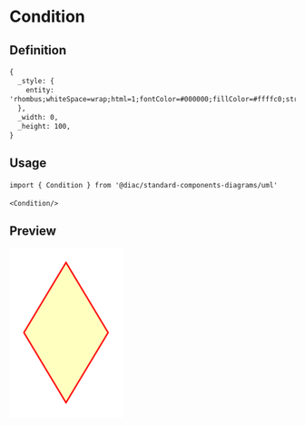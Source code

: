 # Condition

## Definition

```
{
  _style: { 
    entity: 'rhombus;whiteSpace=wrap;html=1;fontColor=#000000;fillColor=#ffffc0;strokeColor=#ff0000;',
  },
  _width: 0,
  _height: 100,
}
```

## Usage

```
import { Condition } from '@diac/standard-components-diagrams/uml'

<Condition/>
```

## Preview

<img src="./condition.png" width="200"/>

